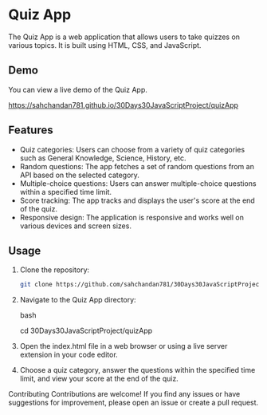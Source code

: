# Quiz App

The Quiz App is a web application that allows users to take quizzes on various topics. It is built using HTML, CSS, and JavaScript.

## Demo

You can view a live demo of the Quiz App.

https://sahchandan781.github.io/30Days30JavaScriptProject/quizApp

## Features

- Quiz categories: Users can choose from a variety of quiz categories such as General Knowledge, Science, History, etc.
- Random questions: The app fetches a set of random questions from an API based on the selected category.
- Multiple-choice questions: Users can answer multiple-choice questions within a specified time limit.
- Score tracking: The app tracks and displays the user's score at the end of the quiz.
- Responsive design: The application is responsive and works well on various devices and screen sizes.

## Usage

1. Clone the repository:

   ```bash
   git clone https://github.com/sahchandan781/30Days30JavaScriptProject.git

2. Navigate to the Quiz App directory:

   bash

   cd 30Days30JavaScriptProject/quizApp
3. Open the index.html file in a web browser or using a live server extension in your code editor.

4. Choose a quiz category, answer the questions within the specified time limit, and view your score at the end of the quiz.

Contributing
  Contributions are welcome! If you find any issues or have suggestions for improvement, please open an issue or create a pull request.



